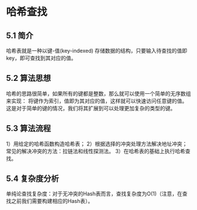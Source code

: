 # 哈希查找
## 5.1 简介
哈希表就是一种以键-值(key-indexed) 存储数据的结构，只要输入待查找的值即key，即可查找到其对应的值。

## 5.2 算法思想
哈希的思路很简单，如果所有的键都是整数，那么就可以使用一个简单的无序数组来实现：
将键作为索引，值即为其对应的值，这样就可以快速访问任意键的值。
这是对于简单的键的情况，我们将其扩展到可以处理更加复杂的类型的键。

## 5.3 算法流程
1）用给定的哈希函数构造哈希表；
2）根据选择的冲突处理方法解决地址冲突；常见的解决冲突的方法：拉链法和线性探测法。
3）在哈希表的基础上执行哈希查找。

## 5.4 复杂度分析
单纯论查找复杂度：对于无冲突的Hash表而言，查找复杂度为O(1)（注意，在查找之前我们需要构建相应的Hash表）。
